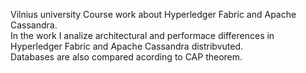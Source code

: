 Vilnius university Course work about Hyperledger Fabric and Apache Cassandra.<br/>
In the work I analize architectural and performace differences in Hyperledger Fabric and Apache Cassandra distribvuted.<br/>
Databases are also compared acording to CAP theorem.<br/>
